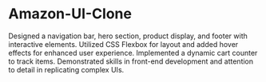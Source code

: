 # Amazon-UI-Clone
Designed a navigation bar, hero section, product display, and footer with interactive elements. Utilized CSS Flexbox for layout and added hover effects for enhanced user experience. Implemented a dynamic cart counter to track items. Demonstrated skills in front-end development and attention to detail in replicating complex UIs.
